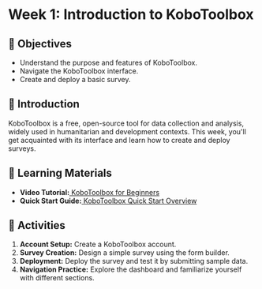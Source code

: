 # Week 1: Introduction to KoboToolbox

## **🎯 Objectives**

* Understand the purpose and features of KoboToolbox.
* Navigate the KoboToolbox interface.
* Create and deploy a basic survey.

## **📘 Introduction**

KoboToolbox is a free, open-source tool for data collection and analysis, widely used in humanitarian and development contexts. This week, you'll get acquainted with its interface and learn how to create and deploy surveys.

## **📄 Learning Materials**

* **Video Tutorial:**[ KoboToolbox for Beginners \
](https://www.youtube.com/watch?v=Eh-yYEwpLAo)
* **Quick Start Guide:**[ KoboToolbox Quick Start Overview \
](https://support.kobotoolbox.org/quick_start.html)


## **📝 Activities**

1. **Account Setup:** Create a KoboToolbox account.
2. **Survey Creation:** Design a simple survey using the form builder.
3. **Deployment:** Deploy the survey and test it by submitting sample data.
4. **Navigation Practice:** Explore the dashboard and familiarize yourself with different sections.
